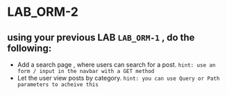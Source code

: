 # LAB_ORM-2

## using your previous LAB `LAB_ORM-1` , do the following: 
- Add a search page , where users can search for a post. `hint: use an form / input in the navbar with a GET method`
- Let the user view posts by category. `hint: you can use Query or Path parameters to acheive this`
